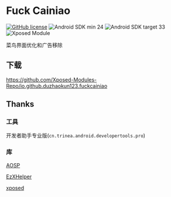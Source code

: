 # Fuck Cainiao

[![GitHub license](https://img.shields.io/github/license/duzhaokun123/FuckCainiao?style=flat-square)](https://github.com/duzhaokun123/FuckCainiao/blob/main/LICENSE)
![Android SDK min 24](https://img.shields.io/badge/Android%20SDK-%3E%3D%2024-brightgreen?style=flat-square&logo=android)
![Android SDK target 33](https://img.shields.io/badge/Android%20SDK-target%2033-brightgreen?style=flat-square&logo=android)
![Xposed Module](https://img.shields.io/badge/Xposed-Module-blue?style=flat-square)

菜鸟界面优化和广告移除

## 下载

https://github.com/Xposed-Modules-Repo/io.github.duzhaokun123.fuckcainiao

## Thanks

### 工具

开发者助手专业版(`cn.trinea.android.developertools.pro`)

### 库

[AOSP](https://source.android.com/)

[EzXHelper](https://github.com/KyuubiRan/EzXHelper)

[xposed](https://forum.xda-developers.com/xposed)